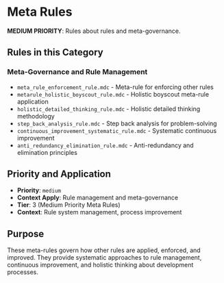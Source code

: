 # Meta Rules

**MEDIUM PRIORITY**: Rules about rules and meta-governance.

## Rules in this Category

### **Meta-Governance and Rule Management**
- `meta_rule_enforcement_rule.mdc` - Meta-rule for enforcing other rules
- `metarule_holistic_boyscout_rule.mdc` - Holistic boyscout meta-rule application
- `holistic_detailed_thinking_rule.mdc` - Holistic detailed thinking methodology
- `step_back_analysis_rule.mdc` - Step back analysis for problem-solving
- `continuous_improvement_systematic_rule.mdc` - Systematic continuous improvement
- `anti_redundancy_elimination_rule.mdc` - Anti-redundancy and elimination principles

## Priority and Application

- **Priority**: `medium`
- **Context Apply**: Rule management and meta-governance
- **Tier**: 3 (Medium Priority Meta Rules)
- **Context**: Rule system management, process improvement

## Purpose

These meta-rules govern how other rules are applied, enforced, and improved. They provide systematic approaches to rule management, continuous improvement, and holistic thinking about development processes.
